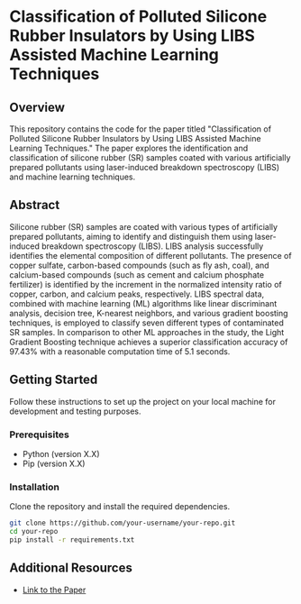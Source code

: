 # Classification of Polluted Silicone Rubber Insulators by Using LIBS Assisted Machine Learning Techniques

## Overview

This repository contains the code for the paper titled "Classification of Polluted Silicone Rubber Insulators by Using LIBS Assisted Machine Learning Techniques." The paper explores the identification and classification of silicone rubber (SR) samples coated with various artificially prepared pollutants using laser-induced breakdown spectroscopy (LIBS) and machine learning techniques.

## Abstract

Silicone rubber (SR) samples are coated with various types of artificially prepared pollutants, aiming to identify and distinguish them using laser-induced breakdown spectroscopy (LIBS). LIBS analysis successfully identifies the elemental composition of different pollutants. The presence of copper sulfate, carbon-based compounds (such as fly ash, coal), and calcium-based compounds (such as cement and calcium phosphate fertilizer) is identified by the increment in the normalized intensity ratio of copper, carbon, and calcium peaks, respectively. LIBS spectral data, combined with machine learning (ML) algorithms like linear discriminant analysis, decision tree, K-nearest neighbors, and various gradient boosting techniques, is employed to classify seven different types of contaminated SR samples. In comparison to other ML approaches in the study, the Light Gradient Boosting technique achieves a superior classification accuracy of 97.43% with a reasonable computation time of 5.1 seconds.

## Getting Started

Follow these instructions to set up the project on your local machine for development and testing purposes.

### Prerequisites

- Python (version X.X)
- Pip (version X.X)

### Installation

Clone the repository and install the required dependencies.

```bash
git clone https://github.com/your-username/your-repo.git
cd your-repo
pip install -r requirements.txt
```

## Additional Resources

- [Link to the Paper]([insert_paper_link_here](https://ieeexplore.ieee.org/document/9999430)https://ieeexplore.ieee.org/document/9999430)
